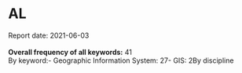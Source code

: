 <h1>AL</h1>Report date: 2021-06-03<br><br><b>Overall frequency of all keywords:</b> 41<br>By keyword:- Geographic Information System: 27- GIS: 2By discipline